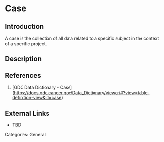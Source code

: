 # Case #
## Introduction ##
A case is the collection of all data related to a specific subject in the context of a specific project.
## Description ##
## References ##
1. [GDC Data Dictionary - Case] (https://docs.gdc.cancer.gov/Data_Dictionary/viewer/#?view=table-definition-view&id=case)

## External Links ##
* TBD

Categories: General
